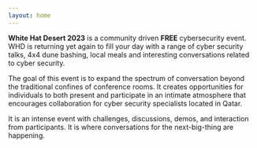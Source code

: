 ```yaml
---
layout: home
---
```


**White Hat Desert 2023** is a community driven **FREE** cybersecurity event. WHD is returning yet again to fill your day with a range of cyber security talks, 4x4 dune bashing, local meals and interesting conversations related to cyber security.

The goal of this event is to expand the spectrum of conversation beyond the traditional confines of conference rooms. It creates opportunities for individuals to both present and participate in an intimate atmosphere that encourages collaboration for cyber security specialists located in Qatar. 

It is an intense event with challenges, discussions, demos, and interaction from participants. It is where conversations for the next-big-thing are happening.

